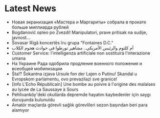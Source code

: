 # Latest News
-  Новая экранизация «Мастера и Маргариты» собрала в прокате больше миллиарда рублей
-  Bogdanović opleo po Zvezdi! Manipulatori, prave pritisak na sudije, javnost...
-  Šovasar Rīgā koncertēs īru grupa "Fontaines D.C."
-  أم كلثوم والرئيس الأمريكي.. مشاهير تورطوا في حوادث هجوم الكلاب
-  Customer Service: l'intelligenza artificiale non sostituirà l'interazione umana
-  На Украине Рада одобрила продление военного положения и всеобщей мобилизации
-  Šta!? Šokantna izjava Ursule fon der Lajen o Putinu! Skandal u Evropskom parlamentu, ovo prevazilazi sve granice!
-  [Info L'Echo Républicain] Une bombe au poivre à l'origine des malaises au lycée de La Saussaye à Sours
-  Pehlivanköy'deki okullarda depremde hayatını kaybedenler için saygı duruşunda bulunuldu
-  Amatör maçlarda görevli sağlık görevlileri sezon başından beri para alamıyor
